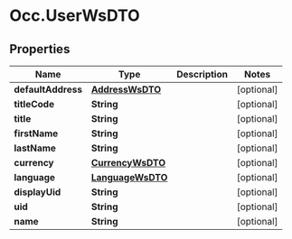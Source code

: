# Occ.UserWsDTO

## Properties
Name | Type | Description | Notes
------------ | ------------- | ------------- | -------------
**defaultAddress** | [**AddressWsDTO**](AddressWsDTO.md) |  | [optional] 
**titleCode** | **String** |  | [optional] 
**title** | **String** |  | [optional] 
**firstName** | **String** |  | [optional] 
**lastName** | **String** |  | [optional] 
**currency** | [**CurrencyWsDTO**](CurrencyWsDTO.md) |  | [optional] 
**language** | [**LanguageWsDTO**](LanguageWsDTO.md) |  | [optional] 
**displayUid** | **String** |  | [optional] 
**uid** | **String** |  | [optional] 
**name** | **String** |  | [optional] 


